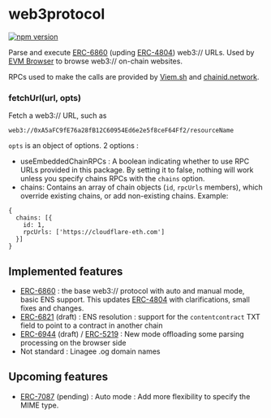 # web3protocol

[![npm version](https://badge.fury.io/js/web3protocol.svg)](https://www.npmjs.com/package/web3protocol)

Parse and execute [ERC-6860](https://eips.ethereum.org/EIPS/eip-6860) (upding [ERC-4804](https://eips.ethereum.org/EIPS/eip-4804)) web3:// URLs. Used by [EVM Browser](https://github.com/nand2/evm-browser) to browse web3:// on-chain websites.

RPCs used to make the calls are provided by [Viem.sh](https://viem.sh/) and [chainid.network](https://chainid.network/chains.json).

### fetchUrl(url, opts)

Fetch a web3:// URL, such as 

```web3://0xA5aFC9fE76a28fB12C60954Ed6e2e5f8ceF64Ff2/resourceName```

``opts`` is an object of options. 2 options : 

- useEmbeddedChainRPCs : A boolean indicating whether to use RPC URLs provided in this package. By setting it to false, nothing will work unless you specify chains RPCs with the ``chains`` option.
- chains: Contains an array of chain objects (``id``, ``rpcUrls`` members), which override existing chains, or add non-existing chains. Example:

```
{
  chains: [{
    id: 1,
    rpcUrls: ['https://cloudflare-eth.com']
  }]
}
```

## Implemented features

- [ERC-6860](https://eips.ethereum.org/EIPS/eip-6860) : the base web3:// protocol with auto and manual mode, basic ENS support. This updates [ERC-4804](https://eips.ethereum.org/EIPS/eip-4804) with clarifications, small fixes and changes.
- [ERC-6821](https://eips.ethereum.org/EIPS/eip-6821) (draft) : ENS resolution : support for the ``contentcontract`` TXT field to point to a contract in another chain
- [ERC-6944](https://eips.ethereum.org/EIPS/eip-6944) (draft) / [ERC-5219](https://eips.ethereum.org/EIPS/eip-5219) : New mode offloading some parsing processing on the browser side
- Not standard : Linagee .og domain names

## Upcoming features

- [ERC-7087](https://github.com/ethereum/EIPs/pull/7087) (pending) : Auto mode : Add more flexibility to specify the MIME type.